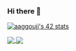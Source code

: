 ### Hi there 👋
<a href="https://github.com/oakoudad/badge42"><img src="https://badge.mediaplus.ma/black/aaggoujj" alt="aaggoujj's 42 stats" /></a>

<a align=center href="https://github.com/AymanAkashi?tab=repositories">
  <img align="center" src="https://github-readme-stats.vercel.app/api/top-langs/?username=AymanAkashi&theme=dark"/>
</a>
<a href="https://github.com/AymanAkashi?tab=repositories">
 <img align="center" src="https://github-readme-stats.vercel.app/api?username=AymanAkashi&line_height=40&show_icons=true&theme=dark">
</a>
